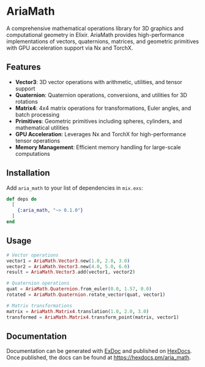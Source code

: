 # AriaMath

A comprehensive mathematical operations library for 3D graphics and computational geometry in Elixir. AriaMath provides high-performance implementations of vectors, quaternions, matrices, and geometric primitives with GPU acceleration support via Nx and TorchX.

## Features

- **Vector3**: 3D vector operations with arithmetic, utilities, and tensor support
- **Quaternion**: Quaternion operations, conversions, and utilities for 3D rotations
- **Matrix4**: 4x4 matrix operations for transformations, Euler angles, and batch processing
- **Primitives**: Geometric primitives including spheres, cylinders, and mathematical utilities
- **GPU Acceleration**: Leverages Nx and TorchX for high-performance tensor operations
- **Memory Management**: Efficient memory handling for large-scale computations

## Installation

Add `aria_math` to your list of dependencies in `mix.exs`:

```elixir
def deps do
  [
    {:aria_math, "~> 0.1.0"}
  ]
end
```

## Usage

```elixir
# Vector operations
vector1 = AriaMath.Vector3.new(1.0, 2.0, 3.0)
vector2 = AriaMath.Vector3.new(4.0, 5.0, 6.0)
result = AriaMath.Vector3.add(vector1, vector2)

# Quaternion operations
quat = AriaMath.Quaternion.from_euler(0.0, 1.57, 0.0)
rotated = AriaMath.Quaternion.rotate_vector(quat, vector1)

# Matrix transformations
matrix = AriaMath.Matrix4.translation(1.0, 2.0, 3.0)
transformed = AriaMath.Matrix4.transform_point(matrix, vector1)
```

## Documentation

Documentation can be generated with [ExDoc](https://github.com/elixir-lang/ex_doc)
and published on [HexDocs](https://hexdocs.pm). Once published, the docs can
be found at <https://hexdocs.pm/aria_math>.
